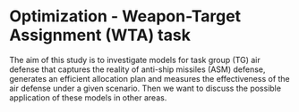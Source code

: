 # Optimization - Weapon-Target Assignment (WTA) task
The aim of this study is to investigate models for task group (TG) air defense that captures the reality of anti-ship missiles (ASM) defense, generates an efficient allocation plan and measures the effectiveness of the air defense under a given scenario. Then we want to discuss the possible application of these models in other areas.
